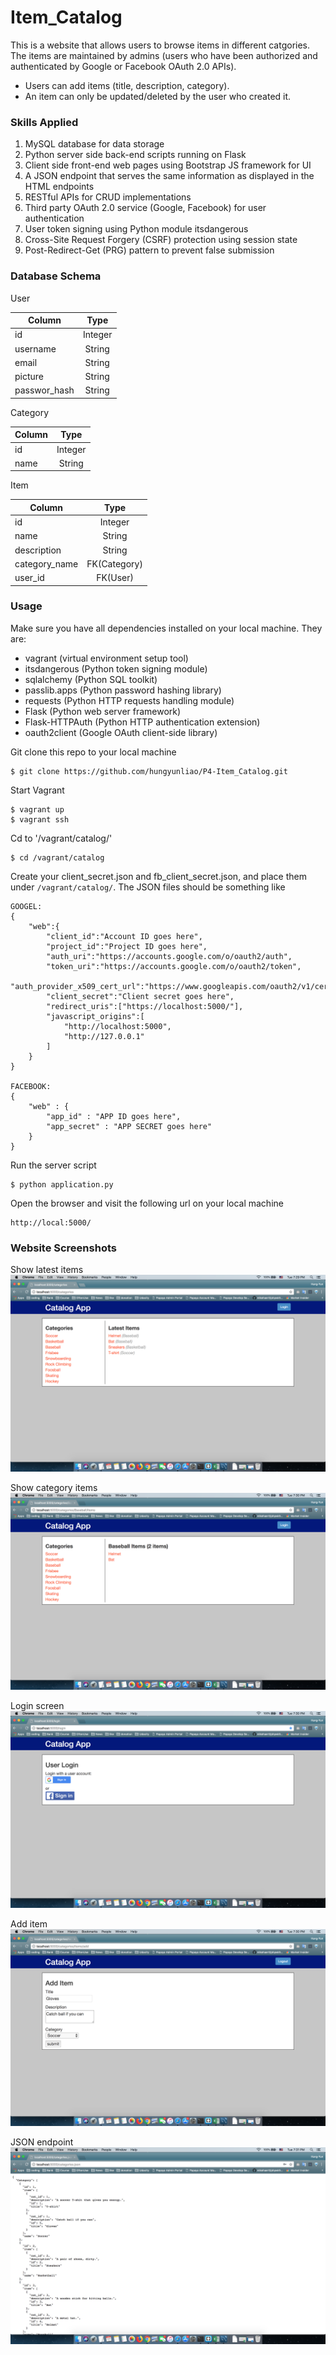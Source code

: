 # Item_Catalog
This is a website that allows users to browse items in different catgories. The items are maintained by admins (users who have been authorized and authenticated by Google or Facebook OAuth 2.0 APIs).
- Users can add items (title, description, category).
- An item can only be updated/deleted by the user who created it.

### Skills Applied
1. MySQL database for data storage
2. Python server side back-end scripts running on Flask
3. Client side front-end web pages using Bootstrap JS framework for UI
4. A JSON endpoint that serves the same information as displayed in the HTML endpoints
4. RESTful APIs for CRUD implementations
5. Third party OAuth 2.0 service (Google, Facebook) for user authentication
6. User token signing using Python module itsdangerous
7. Cross-Site Request Forgery (CSRF) protection using session state
8. Post-Redirect-Get (PRG) pattern to prevent false submission

### Database Schema
User

| Column        | Type          |
| ------------- |:-------------:|
| id      | Integer |
| username      | String      |
| email | String      |
| picture | String      |
| passwor_hash | String      |

Category

| Column        | Type          |
| ------------- |:-------------:|
| id      | Integer |
| name      | String      |

Item

| Column        | Type          |
| ------------- |:-------------:|
| id      | Integer |
| name      | String      |
| description | String      |
| category_name | FK(Category)      |
| user_id | FK(User)      |

### Usage
Make sure you have all dependencies installed on your local machine. They are:
- vagrant (virtual environment setup tool)
- itsdangerous (Python token signing module)
- sqlalchemy (Python SQL toolkit)
- passlib.apps (Python password hashing library)
- requests (Python HTTP requests handling module)
- Flask (Python web server framework)
- Flask-HTTPAuth (Python HTTP authentication extension)
- oauth2client (Google OAuth client-side library)

Git clone this repo to your local machine
```
$ git clone https://github.com/hungyunliao/P4-Item_Catalog.git
```

Start Vagrant
```
$ vagrant up
$ vagrant ssh
```

Cd to '/vagrant/catalog/'
```
$ cd /vagrant/catalog
```

Create your client_secret.json and fb_client_secret.json, and place them under `/vagrant/catalog/`. The JSON files should be something like
```
GOOGEL:
{
    "web":{
        "client_id":"Account ID goes here",
        "project_id":"Project ID goes here",
        "auth_uri":"https://accounts.google.com/o/oauth2/auth",
        "token_uri":"https://accounts.google.com/o/oauth2/token",
        "auth_provider_x509_cert_url":"https://www.googleapis.com/oauth2/v1/certs",
        "client_secret":"Client secret goes here",
        "redirect_uris":["https://localhost:5000/"],
        "javascript_origins":[
            "http://localhost:5000",
            "http://127.0.0.1"
        ]
    }
}

FACEBOOK:
{
    "web" : {
        "app_id" : "APP ID goes here",
        "app_secret" : "APP SECRET goes here"
    }
}
```

Run the server script
```
$ python application.py
```

Open the browser and visit the following url on your local machine
```
http://local:5000/
```

### Website Screenshots
Show latest items
![alt text](figures/show_latest.png "Show latest items")

Show category items
![alt text](figures/show_category.png "show category")

Login screen
![alt text](figures/login.png "login")

Add item
![alt text](figures/add.png "add")

JSON endpoint
![alt text](figures/json_endpoint.png "json endpoint")
